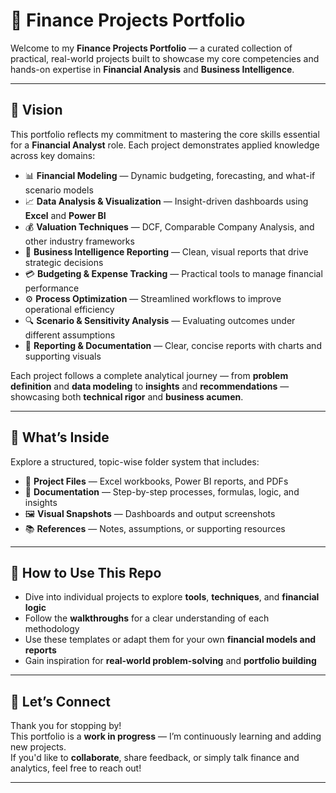 # 💼 Finance Projects Portfolio

Welcome to my **Finance Projects Portfolio** — a curated collection of practical, real-world projects built to showcase my core competencies and hands-on expertise in **Financial Analysis** and **Business Intelligence**.

---

## 🎯 Vision

This portfolio reflects my commitment to mastering the core skills essential for a **Financial Analyst** role. Each project demonstrates applied knowledge across key domains:

- 📊 **Financial Modeling** — Dynamic budgeting, forecasting, and what-if scenario models  
- 📈 **Data Analysis & Visualization** — Insight-driven dashboards using **Excel** and **Power BI**  
- 💰 **Valuation Techniques** — DCF, Comparable Company Analysis, and other industry frameworks  
- 📌 **Business Intelligence Reporting** — Clean, visual reports that drive strategic decisions  
- 💳 **Budgeting & Expense Tracking** — Practical tools to manage financial performance  
- ⚙️ **Process Optimization** — Streamlined workflows to improve operational efficiency  
- 🔍 **Scenario & Sensitivity Analysis** — Evaluating outcomes under different assumptions  
- 🧾 **Reporting & Documentation** — Clear, concise reports with charts and supporting visuals  

Each project follows a complete analytical journey — from **problem definition** and **data modeling** to **insights** and **recommendations** — showcasing both **technical rigor** and **business acumen**.

---

## 📂 What’s Inside

Explore a structured, topic-wise folder system that includes:

- 📁 **Project Files** — Excel workbooks, Power BI reports, and PDFs  
- 📝 **Documentation** — Step-by-step processes, formulas, logic, and insights  
- 🖼️ **Visual Snapshots** — Dashboards and output screenshots  
- 📚 **References** — Notes, assumptions, or supporting resources  

---

## 🚀 How to Use This Repo

- Dive into individual projects to explore **tools**, **techniques**, and **financial logic**  
- Follow the **walkthroughs** for a clear understanding of each methodology  
- Use these templates or adapt them for your own **financial models and reports**  
- Gain inspiration for **real-world problem-solving** and **portfolio building**  

---

## 🤝 Let’s Connect

Thank you for stopping by!  
This portfolio is a **work in progress** — I’m continuously learning and adding new projects.  
If you'd like to **collaborate**, share feedback, or simply talk finance and analytics, feel free to reach out!

---
